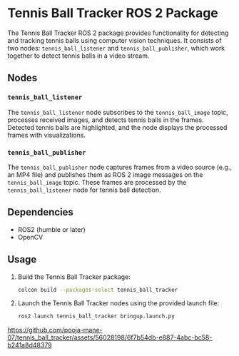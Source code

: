 # Tennis Ball Tracker ROS 2 Package

The Tennis Ball Tracker ROS 2 package provides functionality for detecting and tracking tennis balls using computer vision techniques. It consists of two nodes: `tennis_ball_listener` and `tennis_ball_publisher`, which work together to detect tennis balls in a video stream.

## Nodes

### `tennis_ball_listener`

The `tennis_ball_listener` node subscribes to the `tennis_ball_image` topic, processes received images, and detects tennis balls in the frames. Detected tennis balls are highlighted, and the node displays the processed frames with visualizations.

### `tennis_ball_publisher`

The `tennis_ball_publisher` node captures frames from a video source (e.g., an MP4 file) and publishes them as ROS 2 image messages on the `tennis_ball_image` topic. These frames are processed by the `tennis_ball_listener` node for tennis ball detection.

## Dependencies
 - ROS2 (humble or later)
 - OpenCV

## Usage

1. Build the Tennis Ball Tracker package:

   ```bash
   colcon build --packages-select tennis_ball_tracker
   ```

2. Launch the Tennis Ball Tracker nodes using the provided launch file:

   ```bash
   ros2 launch tennis_ball_tracker bringup.launch.py
   ```


https://github.com/pooja-mane-07/tennis_ball_tracker/assets/56028198/6f7b54db-e887-4abc-bc58-b241a8d48379


   
